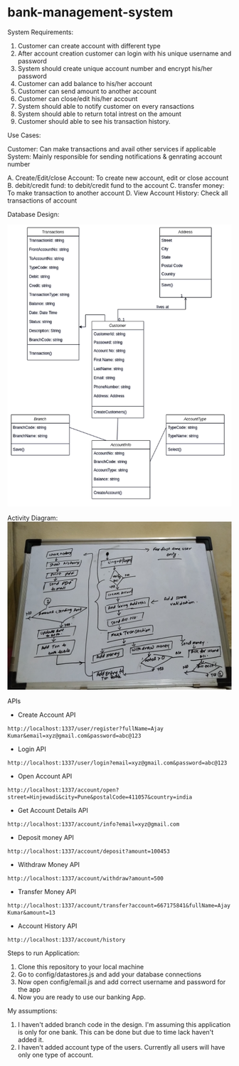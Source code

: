 # bank-management-system

System Requirements:
1. Customer can create account with different type
2. After account creation customer can login with his unique username and password
3. System should create unique account number and encrypt his/her password
4. Customer can add balance to his/her account
5. Customer can send amount to another account
6. Customer can close/edit his/her account
7. System should able to notify customer on every ransactions
8. System should able to return total intrest on the amount
9. Customer should able to see his transaction history.


Use Cases:

Customer: Can make transactions and avail other services if applicable
System: Mainly responsible for sending notifications & genrating account number

A. Create/Edit/close Account: To create new account, edit or close account
B. debit/credit fund: to debit/credit fund to the account
C. transfer money: To make transaction to another account
D. View Account History: Check all transactions of account



Database Design:

![database design](docs/database_design.png)

Activity Diagram:
![activity design](docs/activity_diagram.jpg)


APIs
- Create Account API
```
http://localhost:1337/user/register?fullName=Ajay Kumar&email=xyz@gmail.com&password=abc@123
```
- Login API
```
http://localhost:1337/user/login?email=xyz@gmail.com&password=abc@123
```
- Open Account API
```
http://localhost:1337/account/open?street=Hinjewadi&city=Pune&postalCode=411057&country=india
```
- Get Account Details API
```
http://localhost:1337/account/info?email=xyz@gmail.com
```

- Deposit money API
```
http://localhost:1337/account/deposit?amount=100453
```

- Withdraw Money API
```
http://localhost:1337/account/withdraw?amount=500
```
- Transfer Money API
```
http://localhost:1337/account/transfer?account=667175841&fullName=Ajay Kumar&amount=13
```
- Account History API
```
http://localhost:1337/account/history
```


Steps to run Application:
1. Clone this repository to your local machine
2. Go to  config/datastores.js and add your database connections
3. Now open config/email.js and add correct username and password for the app
4. Now you are ready to use our banking App.

My assumptions:
1. I haven't added branch code in the design. I'm assuming this application is only for one bank. This can be done but due to time lack haven't added it.
2. I haven't added account type of the users. Currently all users will have only one type of account.
